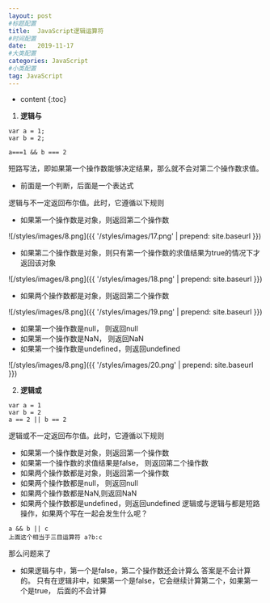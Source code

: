 ```yaml
---
layout: post
#标题配置
title:  JavaScript逻辑运算符
#时间配置
date:   2019-11-17
#大类配置
categories: JavaScript
#小类配置
tag: JavaScript
---
```


* content
{:toc}


1. **逻辑与**
	
```
var a = 1;
var b = 2;

a===1 && b === 2
```

短路写法，即如果第一个操作数能够决定结果，那么就不会对第二个操作数求值。
* 前面是一个判断，后面是一个表达式

逻辑与不一定返回布尔值。此时，它遵循以下规则
* 如果第一个操作数是对象，则返回第二个操作数

![/styles/images/8.png]({{ '/styles/images/17.png' | prepend: site.baseurl  }})

* 如果第二个操作数是对象，则只有第一个操作数的求值结果为true的情况下才返回该对象

![/styles/images/8.png]({{ '/styles/images/18.png' | prepend: site.baseurl  }})

* 如果两个操作数都是对象，则返回第二个操作数

![/styles/images/8.png]({{ '/styles/images/19.png' | prepend: site.baseurl  }})

* 如果第一个操作数是null， 则返回null
* 如果第一个操作数是NaN， 则返回NaN
* 如果第一个操作数是undefined，则返回undefined

![/styles/images/8.png]({{ '/styles/images/20.png' | prepend: site.baseurl  }})


2. **逻辑或**

```
var a = 1
var b = 2
a == 2 || b == 2
```
逻辑或不一定返回布尔值。此时，它遵循以下规则
* 如果第一个操作数是对象，则返回第一个操作数
* 如果第一个操作数的求值结果是false， 则返回第二个操作数
* 如果两个操作数都是对象，则返回第一个操作数
* 如果两个操作数都是null， 则返回null
* 如果两个操作数都是NaN,则返回NaN
* 如果两个操作数都是undefined，则返回undefined
逻辑或与逻辑与都是短路操作，如果两个写在一起会发生什么呢？

```
a && b || c
上面这个相当于三目运算符 a?b:c
```

那么问题来了
* 如果逻辑与中，第一个是false，第二个操作数还会计算么
答案是不会计算的。
只有在逻辑非中，如果第一个是false，它会继续计算第二个，如果第一个是true， 后面的不会计算

